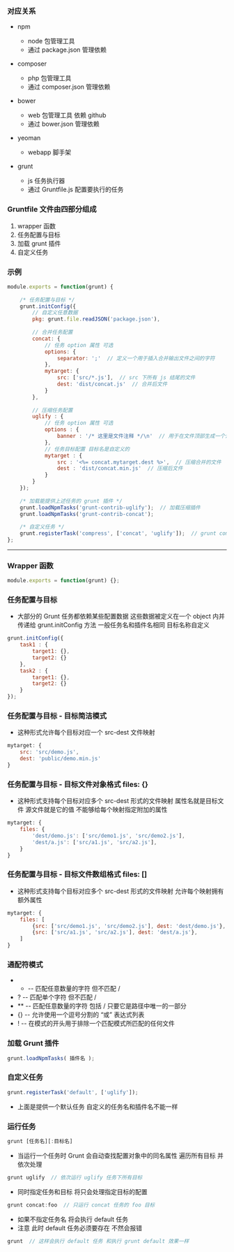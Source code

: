 ### 对应关系

+ npm
  - node 包管理工具
  - 通过 package.json 管理依赖
	
+ composer
  - php 包管理工具
  - 通过 composer.json 管理依赖

+ bower
  - web 包管理工具 依赖 github
  - 通过 bower.json 管理依赖
	
+ yeoman
  - webapp 脚手架

+ grunt
  - js 任务执行器
  - 通过 Gruntfile.js 配置要执行的任务


### Gruntfile 文件由四部分组成
1. wrapper 函数
2. 任务配置与目标
3. 加载 grunt 插件
4. 自定义任务

### 示例

```javascript
module.exports = function(grunt) {
	
	/* 任务配置与目标 */
	grunt.initConfig({
		// 自定义任意数据
		pkg: grunt.file.readJSON('package.json'),
		
		// 合并任务配置
		concat: {
			// 任务 option 属性 可选
			options: {
				separator: ';'  // 定义一个用于插入合并输出文件之间的字符
			},
			mytarget: {
				src: ['src/*.js'],  // src 下所有 js 结尾的文件
				dest: 'dist/concat.js'  // 合并后文件
			}
		},
		
		// 压缩任务配置
		uglify : {
			// 任务 option 属性 可选
			options : {
				banner : '/* 这里是文件注释 */\n'  // 用于在文件顶部生成一个注释
			},
			// 任务目标配置 目标名是自定义的
			mytarget : {
				src : '<%= concat.mytarget.dest %>',  // 压缩合并的文件
				dest : 'dist/concat.min.js'  // 压缩后文件
			}
		}
	});
	
	/* 加载能提供上述任务的 grunt 插件 */
	grunt.loadNpmTasks('grunt-contrib-uglify');  // 加载压缩插件
	grunt.loadNpmTasks('grunt-contrib-concat');
	
	/* 自定义任务 */
	grunt.registerTask('compress', ['concat', 'uglify']);  // grunt compress 命令会执行 concat 和 uglify 任务
};
```

----------

### Wrapper 函数

```javascript
module.exports = function(grunt) {};
```

### 任务配置与目标

+ 大部分的 Grunt 任务都依赖某些配置数据 这些数据被定义在一个 object 内并传递给 grunt.initConfig 方法 一般任务名和插件名相同 目标名称自定义

```javascript
grunt.initConfig({
    task1 : {
        target1: {},
        target2: {}
    },
    task2 : {
        target1: {},
        target2: {}
    }
});
```

### 任务配置与目标 - 目标简洁模式

+ 这种形式允许每个目标对应一个 src-dest 文件映射

```javascript
mytarget: {
    src: 'src/demo.js',
    dest: 'public/demo.min.js'
}
```

### 任务配置与目标 - 目标文件对象格式 files: {}

+ 这种形式支持每个目标对应多个 src-dest 形式的文件映射 属性名就是目标文件 源文件就是它的值 不能够给每个映射指定附加的属性

```javascript
mytarget: {
    files: {
        'dest/demo.js': ['src/demo1.js', 'src/demo2.js'],
        'dest/a.js': ['src/a1.js', 'src/a2.js'],
    }
}
```

### 任务配置与目标 - 目标文件数组格式 files: []

+ 这种形式支持每个目标对应多个 src-dest 形式的文件映射 允许每个映射拥有额外属性

```javascript
mytarget: {
    files: [
        {src: ['src/demo1.js', 'src/demo2.js'], dest: 'dest/demo.js'},
        {src: ['src/a1.js', 'src/a2.js'], dest: 'dest/a.js'},
    ]
}
```

### 通配符模式

+ * -- 匹配任意数量的字符 但不匹配 /
+ ? -- 匹配单个字符 但不匹配 /
+ ** -- 匹配任意数量的字符 包括 / 只要它是路径中唯一的一部分
+ {} -- 允许使用一个逗号分割的 “或” 表达式列表
+ ! -- 在模式的开头用于排除一个匹配模式所匹配的任何文件

### 加载 Grunt 插件

```javascript
grunt.loadNpmTasks( 插件名 );
```

### 自定义任务

```javascript
grunt.registerTask('default', ['uglify']);
```
	
+ 上面是提供一个默认任务 自定义的任务名和插件名不能一样

### 运行任务

```javascript
grunt [任务名][:目标名]
```
 
+ 当运行一个任务时 Grunt 会自动查找配置对象中的同名属性 遍历所有目标 并依次处理

```javascript
grunt uglify  // 依次运行 uglify 任务下所有目标
```

+ 同时指定任务和目标 将只会处理指定目标的配置

```javascript
grunt concat:foo  // 只运行 concat 任务的 foo 目标
```

+ 如果不指定任务名 将会执行 default 任务
+ 注意 此时 default 任务必须要存在 不然会报错

```javascript
grunt  // 这样会执行 default 任务 和执行 grunt default 效果一样
```

